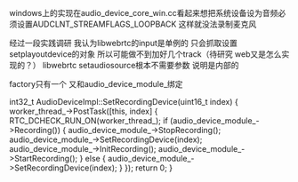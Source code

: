 windows上的实现在audio_device_core_win.cc看起来想把系统设备设为音频必须设置AUDCLNT_STREAMFLAGS_LOOPBACK
这样就没法录制麦克风

经过一段实践调研 我认为libwebrtc的input是单例的 只会抓取设置setplayoutdevice的对象
所以可能做不到加好几个track（待研究 web又是怎么实现的？）
libwebrtc setaudiosource根本不需要参数 说明是内部的

factory只有一个 又和audio_device_module_绑定

int32_t AudioDeviceImpl::SetRecordingDevice(uint16_t index) {
  worker_thread_->PostTask([this, index] {
    RTC_DCHECK_RUN_ON(worker_thread_);
    if (audio_device_module_->Recording()) {
      audio_device_module_->StopRecording();
      audio_device_module_->SetRecordingDevice(index);
      audio_device_module_->InitRecording();
      audio_device_module_->StartRecording();
    } else {
      audio_device_module_->SetRecordingDevice(index);
    }
  });
  return 0;
}